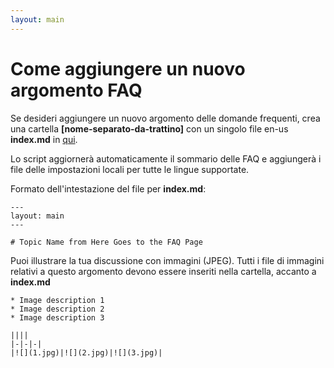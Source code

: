 ```yaml
---
layout: main
---
```


# Come aggiungere un nuovo argomento FAQ

Se desideri aggiungere un nuovo argomento delle domande frequenti, crea una cartella **[nome-separato-da-trattino]** con un singolo file en-us **index.md** in [qui](https://github.com/foobnix/LibreraReader/tree/master/docs/faq).

Lo script aggiornerà automaticamente il sommario delle FAQ e aggiungerà i file delle impostazioni locali per tutte le lingue supportate.

Formato dell'intestazione del file per **index.md**:

```
---
layout: main
---

# Topic Name from Here Goes to the FAQ Page
```

Puoi illustrare la tua discussione con immagini (JPEG). Tutti i file di immagini relativi a questo argomento devono essere inseriti nella cartella, accanto a **index.md**

```
* Image description 1
* Image description 2
* Image description 3

||||
|-|-|-|
|![](1.jpg)|![](2.jpg)|![](3.jpg)|
```
